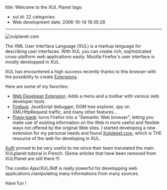 title: Welcome to the XUL Planet
tags:
  - xul
id: 22
categories:
  - Web development
date: 2006-10-14 19:35:28
---

![xulplanet.com](http://xulplanet.com/images/xulplanet.png)

The XML User Interface Language (XUL) is a markup language for describing user interfaces. With XUL you can create rich, sophisticated cross-platform web applications easily. Mozilla Firefox's user interface is mostly developped in XUL.

XUL has encountered a high success recently thanks to this browser with the possibility to create [Extensions](https://addons.mozilla.org/).

Here are some of my favorites:

*   [Web Developer Extension](https://addons.mozilla.org/firefox/60/): Adds a menu and a toolbar with various web developer tools.
*   [Firebug](https://addons.mozilla.org/firefox/1843/): JavaScript debugger, DOM tree explorer, spy on XMLHttpRequest traffic, and many other features...
*   [Piggy-bank](http://simile.mit.edu/piggy-bank/): turns Firefox into a "Semantic Web browser", letting you make use of existing information on the Web in more useful and flexible ways not offered by the original Web sites.
I started developing a new extension for my personal needs and found [Xulplanet.com](http://xulplanet.com), which is THE resource of the web for developing in XUL.

[Xulfr](http://xulfr.org/) proved to be very useful to me since their team translated the main XULplanet tutorial in French.
(Some articles that have been removed from XULPlanet are still there !!)

The combo Ajax/XUL/Rdf is really powerful for developping web applications manipulating many informations from many sources.

Have fun !